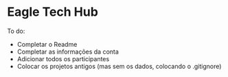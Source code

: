 # Eagle Tech Hub

To do:
- Completar o Readme
- Completar as informações da conta
- Adicionar todos os participantes
- Colocar os projetos antigos (mas sem os dados, colocando o .gitignore)
